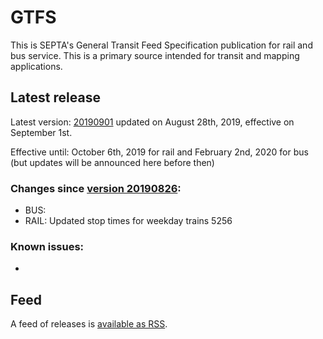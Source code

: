 # GTFS

This is SEPTA's General Transit Feed Specification publication for rail and bus service. This is a primary source intended for transit and mapping applications.

## Latest release

Latest version: [20190901](https://github.com/septadev/GTFS/releases/tag/v201909011) updated on August 28th, 2019, effective on September 1st.

Effective until: October 6th, 2019 for rail and February 2nd, 2020 for bus (but updates will be announced here before then)

### Changes since [version 20190826](https://github.com/septadev/GTFS/releases/tag/v201908261): 
 
*  BUS: 
*  RAIL: Updated stop times for weekday trains 5256

### Known issues:

* 

## Feed

A feed of releases is [available as RSS](https://github.com/septadev/GTFS/releases.atom).

